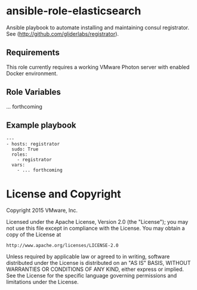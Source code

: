 # ansible-role-elasticsearch

Ansible playbook to automate installing and maintaining consul registrator.
See (http://github.com/gliderlabs/registrator).

## Requirements

This role currently requires a working VMware Photon server with enabled Docker environment.

## Role Variables

... forthcoming

## Example playbook

```
---
- hosts: registrator
  sudo: True
  roles:
    - registrator
  vars:
    - ... forthcoming
```

# License and Copyright
 
Copyright 2015 VMware, Inc.

Licensed under the Apache License, Version 2.0 (the "License");
you may not use this file except in compliance with the License.
You may obtain a copy of the License at

    http://www.apache.org/licenses/LICENSE-2.0

Unless required by applicable law or agreed to in writing, software
distributed under the License is distributed on an "AS IS" BASIS,
WITHOUT WARRANTIES OR CONDITIONS OF ANY KIND, either express or implied.
See the License for the specific language governing permissions and
limitations under the License.

